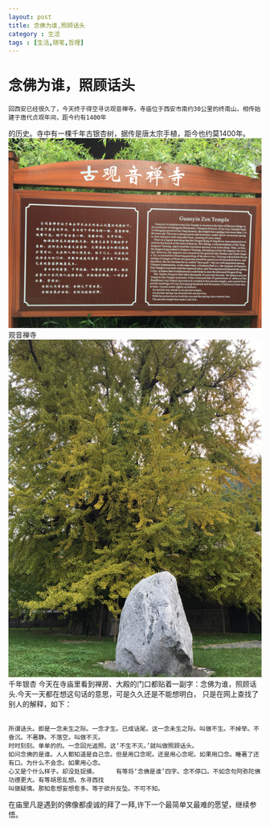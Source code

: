 ```yaml
---
layout: post
title: 念佛为谁,照顾话头
category : 生活
tags : [生活,随笔,哲理]
---
```


# 念佛为谁，照顾话头

    回西安已经很久了，今天终于得空寻访观音禅寺。寺庙位于西安市南约30公里的终南山，相传始建于唐代贞观年间，距今约有1400年
的历史。寺中有一棵千年古银杏树，据传是唐太宗手植，距今也约莫1400年。
![观音寺](/public/img/guanyin-zen-temple.jpeg)
观音禅寺
![千年银杏](/public/img/qiannian-gushu_meitu_1.jpg)
千年银杏
	今天在寺庙里看到禅房、大殿的门口都贴着一副字：念佛为谁，照顾话头.今天一天都在想这句话的意思，可是久久还是不能想明白，
只是在网上查找了别人的解释，如下：
<pre><code>
所谓话头。即是一念未生之际。一念才生。已成话尾。这一念未生之际。叫做不生。不掉举。不昏沉。不著静。不落空。叫做不灭。
时时刻刻。单单的的。一念回光返照。这‘不生不灭。’就叫做照顾话头。     
如问念佛的是谁。人人都知道是自己念。但是用口念呢。还是用心念呢。如果用口念。睡著了还有口。为什么不会念。如果用心念。
心又是个什么样子。却没处捉摸。     有等将‘念佛是谁’四字。念不停口。不如念句阿弥陀佛功德更大。有等胡思乱想。东寻西找
叫做疑情。那知愈想妄想愈多。等于欲升反坠。不可不知。
</code></pre>
在庙里凡是遇到的佛像都虔诚的拜了一拜,许下一个最简单又最难的愿望，继续参悟。
